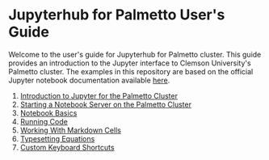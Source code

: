 # Jupyterhub for Palmetto User's Guide

Welcome to the user's guide for
Jupyterhub for Palmetto cluster.
This guide provides an introduction to the Jupyter interface
to Clemson University's Palmetto cluster.
The examples in this repository are based on
the official Jupyter notebook documentation
available [here](https://github.com/jupyter/notebook).

1. [Introduction to Jupyter for the Palmetto Cluster][intro]
1. [Starting a Notebook Server on the Palmetto Cluster][starting-server]
1. [Notebook Basics][basics]
1. [Running Code][code]
1. [Working With Markdown Cells][markdown]
1. [Typesetting Equations][equations]
1. [Custom Keyboard Shortcuts][keyboard-shortcuts]

[intro]: examples/notebooks/Jupyter_for_Palmetto_Overview.html
[starting-server]: examples/notebooks/Notebook_Server_on_Palmetto.html
[basics]: examples/notebooks/Notebook_Basics.html
[code]: examples/notebooks/Running_Code.html
[markdown]: examples/notebooks/Working_With_Markdown_Cells.html
[equations]: examples/notebooks/Typesetting_Equations.html
[keyboard-shortcuts]: examples/notebooks/Custom_Keyboard_Shortcuts.html
